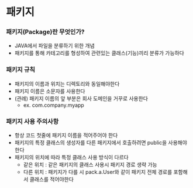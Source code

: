 # 패키지

### 패키지(Package)란 무엇인가? 
* JAVA에서 파일을 분류하기 위한 개념 
* 패키지를 통해 카테고리를 형성하여 관련있는 클래스(기능)끼리 분류가 가능하다 

### 패키지 규칙 
* 패키지의 이름과 위치는 디렉토리와 동일해야한다
* 패키지 이름은 소문자를 사용한다
* (관례) 패키지 이름의 앞 부분은 회사 도메인을 거꾸로 사용한다
  * ex. com.company.myapp 

### 패키지 사용 주의사항
* 항상 코드 첫줄에 패키지 이름을 적어주어야 한다 
* 패키지의 특정 클래스의 생성자를 다른 패키지에서 호출하려면 public을 사용해야한다
* 패키지의 위치에 따라 특정 클래스 사용 방식이 다르다
  * 같은 위치 : 같은 패키지의 클래스 사용시 패키지 경로 생략 가능
  * 다른 위치 : 패키지가 다를 시 pack.a.User와 같이 패키지 전체 경로를 포함해서 클래스를 적어야한다
  
